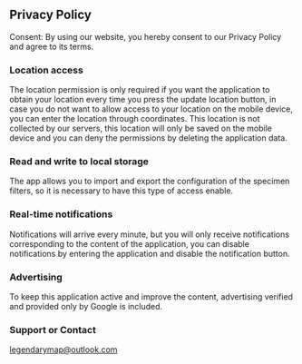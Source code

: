 ## Privacy Policy
Consent: By using our website, you hereby consent to our Privacy Policy and agree to its terms.

### Location access
The location permission is only required if you want the application to obtain your location every time you press the update location button, in case you do not want to allow access to your location on the mobile device, you can enter the location through coordinates. This location is not collected by our servers, this location will only be saved on the mobile device and you can deny the permissions by deleting the application data.

### Read and write to local storage
The app allows you to import and export the configuration of the specimen filters, so it is necessary to have this type of access enable.

### Real-time notifications
Notifications will arrive every minute, but you will only receive notifications corresponding to the content of the application, you can disable notifications by entering the application and disable the notification button.

### Advertising
To keep this application active and improve the content, advertising verified and provided only by Google is included.

### Support or Contact
legendarymap@outlook.com
